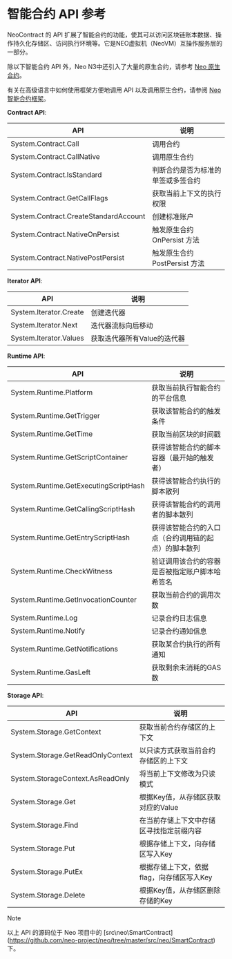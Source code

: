 # 智能合约 API 参考

NeoContract 的 API 扩展了智能合约的功能，使其可以访问区块链账本数据、操作持久化存储区、访问执行环境等。它是NEO虚拟机（NeoVM）互操作服务层的一部分。

除以下智能合约 API 外，Neo N3中还引入了大量的原生合约，请参考 [Neo 原生合约](native.md)。

有关在高级语言中如何使用框架方便地调用 API 以及调用原生合约，请参阅 [Neo智能合约框架](fw.md)。

**Contract API**:

| API                                   | 说明                               |
| ------------------------------------- | ---------------------------------- |
| System.Contract.Call                  | 调用合约                           |
| System.Contract.CallNative            | 调用原生合约                       |
| System.Contract.IsStandard            | 判断合约是否为标准的单签或多签合约 |
| System.Contract.GetCallFlags          | 获取当前上下文的执行权限           |
| System.Contract.CreateStandardAccount | 创建标准账户                       |
| System.Contract.NativeOnPersist       | 触发原生合约 OnPersist 方法        |
| System.Contract.NativePostPersist     | 触发原生合约 PostPersist 方法      |

**Iterator API**:

| API                    | 说明                        |
| ---------------------- | --------------------------- |
| System.Iterator.Create | 创建迭代器                  |
| System.Iterator.Next   | 迭代器流标向后移动          |
| System.Iterator.Values | 获取迭代器所有Value的迭代器 |

**Runtime API**:

| API                                   | 说明                                                 |
| ------------------------------------- | ---------------------------------------------------- |
| System.Runtime.Platform               | 获取当前执行智能合约的平台信息                       |
| System.Runtime.GetTrigger             | 获取该智能合约的触发条件                             |
| System.Runtime.GetTime                | 获取当前区块的时间戳                                 |
| System.Runtime.GetScriptContainer     | 获得该智能合约的脚本容器（最开始的触发者）           |
| System.Runtime.GetExecutingScriptHash | 获得该智能合约执行的脚本散列                         |
| System.Runtime.GetCallingScriptHash   | 获得该智能合约的调用者的脚本散列                     |
| System.Runtime.GetEntryScriptHash     | 获得该智能合约的入口点（合约调用链的起点）的脚本散列 |
| System.Runtime.CheckWitness           | 验证调用该合约的容器是否被指定账户脚本哈希签名       |
| System.Runtime.GetInvocationCounter   | 获取当前合约的调用次数                               |
| System.Runtime.Log                    | 记录合约日志信息                                     |
| System.Runtime.Notify                 | 记录合约通知信息                                     |
| System.Runtime.GetNotifications       | 获取某合约执行的所有通知                             |
| System.Runtime.GasLeft                | 获取剩余未消耗的GAS数                                |

**Storage API**:

| API                               | 说明                                      |
| --------------------------------- | ----------------------------------------- |
| System.Storage.GetContext         | 获取当前合约存储区的上下文                |
| System.Storage.GetReadOnlyContext | 以只读方式获取当前合约存储区的上下文      |
| System.StorageContext.AsReadOnly  | 将当前上下文修改为只读模式                |
| System.Storage.Get                | 根据Key值，从存储区获取对应的Value        |
| System.Storage.Find               | 在当前存储上下文中存储区寻找指定前缀内容  |
| System.Storage.Put                | 根据存储上下文，向存储区写入Key           |
| System.Storage.PutEx              | 根据存储上下文，依据flag，向存储区写入Key |
| System.Storage.Delete             | 根据Key值，从存储区删除存储的Key          |

> [!Note]
>
> 以上 API 的源码位于 Neo 项目中的 [src\neo\SmartContract\](https://github.com/neo-project/neo/tree/master/src/neo/SmartContract) 下。
